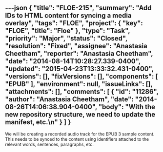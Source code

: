 ---json
{
  "title": "FLOE-215",
  "summary": "Add IDs to HTML content for syncing a media overlay",
  "tags": "FLOE",
  "project": {
    "key": "FLOE",
    "title": "Floe"
  },
  "type": "Task",
  "priority": "Major",
  "status": "Closed",
  "resolution": "Fixed",
  "assignee": "Anastasia Cheetham",
  "reporter": "Anastasia Cheetham",
  "date": "2014-08-14T10:28:27.339-0400",
  "updated": "2015-04-23T13:33:32.431-0400",
  "versions": [],
  "fixVersions": [],
  "components": [
    "EPUB"
  ],
  "environment": null,
  "issueLinks": [],
  "attachments": [],
  "comments": [
    {
      "id": "11286",
      "author": "Anastasia Cheetham",
      "date": "2014-08-26T14:06:38.904-0400",
      "body": "With the new repository structure, we need to update the manifest, etc.\n"
    }
  ]
}
---
We will be creating a recorded audio track for the EPUB 3 sample content. This needs to be synced to the content using identifiers attached to the relevant words, sentences, paragraphs, etc.

        